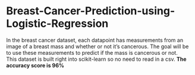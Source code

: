 # Breast-Cancer-Prediction-using-Logistic-Regression
In the breast cancer dataset, each datapoint has measurements from an image of a breast mass and whether or not it’s cancerous. 
The goal will be to use these measurements to predict if the mass is cancerous or not.  
This dataset is built right into scikit-learn so no need to read in a csv. 
<b>The accuracy score is 96%<b>
